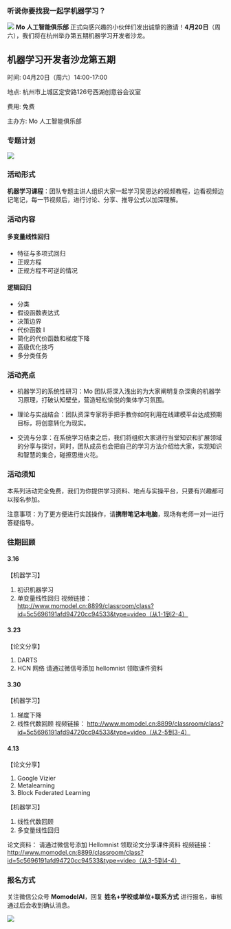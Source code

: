 ### 听说你要找我一起学机器学习？
![](https://ws4.sinaimg.cn/large/006tKfTcgy1g127sas0pqj30ye0m8aes.jpg)
**Mo 人工智能俱乐部** 正式向感兴趣的小伙伴们发出诚挚的邀请！**4月20日**（周六），我们将在杭州举办第五期机器学习开发者沙龙。
## 机器学习开发者沙龙第五期

时间:  04月20日（周六）14:00-17:00

地点: 杭州市上城区定安路126号西湖创意谷会议室

费用: 免费

主办方:  Mo 人工智能俱乐部

### 专题计划
![](https://ws1.sinaimg.cn/large/006tNc79ly1g24b8o0epcj30iw0qy414.jpg)

### 活动形式

**机器学习课程**：团队专题主讲人组织大家一起学习吴恩达的视频教程，边看视频边记笔记，每一节视频后，进行讨论、分享、推导公式以加深理解。

### 活动内容

#### 多变量线性回归
- 特征与多项式回归
- 正规方程
- 正规方程不可逆的情况
#### 逻辑回归
- 分类
- 假设函数表达式
- 决策边界
- 代价函数 I
- 简化的代价函数和梯度下降
- 高级优化技巧
- 多分类任务
### 活动亮点

- 机器学习的系统性研习：Mo 团队将深入浅出的为大家阐明复杂深奥的机器学习原理，打破认知壁垒，营造轻松愉悦的集体学习氛围。

- 理论与实战结合：团队资深专家将手把手教你如何利用在线建模平台达成预期目标，将创意转化为现实。

- 交流与分享：在系统学习结束之后，我们将组织大家进行当堂知识和扩展领域的分享与探讨，同时，团队成员也会把自己的学习方法介绍给大家，实现知识和智慧的集合，碰擦思维火花。

### 活动须知
本系列活动完全免费，我们为你提供学习资料、地点与实操平台，只要有兴趣都可以报名参加。

注意事项：为了更方便进行实践操作，请**携带笔记本电脑**，现场有老师一对一进行答疑指导。

### 往期回顾
#### 3.16
【机器学习】
1. 初识机器学习 
2. 单变量线性回归
视频链接：
http://www.momodel.cn:8899/classroom/class?id=5c5696191afd94720cc94533&type=video（从1-1到2-4）

#### 3.23
【论文分享】
1. DARTS 
2. HCN 网络
请通过微信号添加 hellomnist 领取课件资料

#### 3.30
【机器学习】
1. 梯度下降 
2. 线性代数回顾
视频链接：
http://www.momodel.cn:8899/classroom/class?id=5c5696191afd94720cc94533&type=video（从2-5到3-4）

#### 4.13
【论文分享】
1. Google Vizier
2. Metalearning
3. Block Federated Learning

【机器学习】
1. 线性代数回顾
2. 多变量线性回归

论文资料：
请通过微信号添加 Hellomnist 领取论文分享课件资料 
视频链接：
http://www.momodel.cn:8899/classroom/class?id=5c5696191afd94720cc94533&type=video（从3-5到4-4）


### 报名方式
关注微信公众号 **MomodelAI**，回复 **姓名+学校或单位+联系方式** 进行报名，审核通过后会收到确认消息。

![](https://ws2.sinaimg.cn/large/006tKfTcgy1g1g8uip6c7j30uy0f0tbu.jpg)
